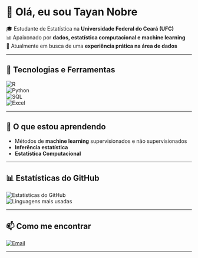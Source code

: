 # 👋 Olá, eu sou Tayan Nobre  

🎓 Estudante de Estatística na **Universidade Federal do Ceará (UFC)**  
📊 Apaixonado por **dados, estatística computacional e machine learning**  
🚀 Atualmente em busca de uma **experiência prática na área de dados**  

---

## 🔧 Tecnologias e Ferramentas  

![R](https://img.shields.io/badge/R-276DC3?style=for-the-badge&logo=r&logoColor=white)  
![Python](https://img.shields.io/badge/Python-3776AB?style=for-the-badge&logo=python&logoColor=white)  
![SQL](https://img.shields.io/badge/SQL-336791?style=for-the-badge&logo=postgresql&logoColor=white)  
![Excel](https://img.shields.io/badge/Excel-217346?style=for-the-badge&logo=microsoft-excel&logoColor=white)   

---

## 🌱 O que estou aprendendo  
- Métodos de **machine learning** supervisionados e não supervisionados  
- **Inferência estatística**
- **Estatística Computacional**

---

## 📊 Estatísticas do GitHub  

![Estatísticas do GitHub](https://github-readme-stats.vercel.app/api?username=tayannobre&show_icons=true&theme=radical)  
![Linguagens mais usadas](https://github-readme-stats.vercel.app/api/top-langs/?username=tayannobre&layout=compact&theme=radical)  

---

## 📫 Como me encontrar  

[![Email](https://img.shields.io/badge/Email-D14836?style=for-the-badge&logo=gmail&logoColor=white)](tayannobre2015@gmail.com)  

---
